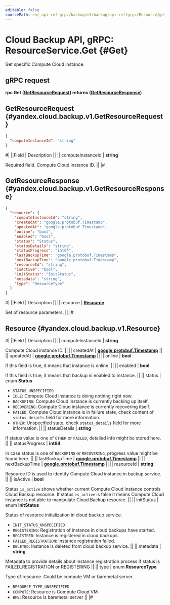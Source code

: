 ```yaml
---
editable: false
sourcePath: en/_api-ref-grpc/backup/v1/backup/api-ref/grpc/Resource/get.md
---
```


# Cloud Backup API, gRPC: ResourceService.Get {#Get}

Get specific Compute Cloud instance.

## gRPC request

**rpc Get ([GetResourceRequest](#yandex.cloud.backup.v1.GetResourceRequest)) returns ([GetResourceResponse](#yandex.cloud.backup.v1.GetResourceResponse))**

## GetResourceRequest {#yandex.cloud.backup.v1.GetResourceRequest}

```json
{
  "computeInstanceId": "string"
}
```

#|
||Field | Description ||
|| computeInstanceId | **string**

Required field. Compute Cloud instance ID. ||
|#

## GetResourceResponse {#yandex.cloud.backup.v1.GetResourceResponse}

```json
{
  "resource": {
    "computeInstanceId": "string",
    "createdAt": "google.protobuf.Timestamp",
    "updatedAt": "google.protobuf.Timestamp",
    "online": "bool",
    "enabled": "bool",
    "status": "Status",
    "statusDetails": "string",
    "statusProgress": "int64",
    "lastBackupTime": "google.protobuf.Timestamp",
    "nextBackupTime": "google.protobuf.Timestamp",
    "resourceId": "string",
    "isActive": "bool",
    "initStatus": "InitStatus",
    "metadata": "string",
    "type": "ResourceType"
  }
}
```

#|
||Field | Description ||
|| resource | **[Resource](#yandex.cloud.backup.v1.Resource)**

Set of resource parameters. ||
|#

## Resource {#yandex.cloud.backup.v1.Resource}

#|
||Field | Description ||
|| computeInstanceId | **string**

Compute Cloud instance ID. ||
|| createdAt | **[google.protobuf.Timestamp](https://developers.google.com/protocol-buffers/docs/reference/google.protobuf#timestamp)** ||
|| updatedAt | **[google.protobuf.Timestamp](https://developers.google.com/protocol-buffers/docs/reference/google.protobuf#timestamp)** ||
|| online | **bool**

If this field is true, it means that instance is online. ||
|| enabled | **bool**

If this field is true, it means that backup is enabled to instance. ||
|| status | enum **Status**

- `STATUS_UNSPECIFIED`
- `IDLE`: Compute Cloud instance is doing nothing right now.
- `BACKUPING`: Compute Cloud instance is currently backing up itself.
- `RECOVERING`: Compute Cloud instance is currently recovering itself.
- `FAILED`: Compute Cloud instance is in failure state, check content of
`status_details` field for more information.
- `OTHER`: Unspecified state, check `status_details` field
for more information. ||
|| statusDetails | **string**

If status value is one of `OTHER` or `FAILED`,
detailed info might be stored here. ||
|| statusProgress | **int64**

In case status is one of `BACKUPING` or `RECOVERING`,
progress value might be found here. ||
|| lastBackupTime | **[google.protobuf.Timestamp](https://developers.google.com/protocol-buffers/docs/reference/google.protobuf#timestamp)** ||
|| nextBackupTime | **[google.protobuf.Timestamp](https://developers.google.com/protocol-buffers/docs/reference/google.protobuf#timestamp)** ||
|| resourceId | **string**

Resource ID is used to identify Compute Cloud instance in backup service. ||
|| isActive | **bool**

Status `is_active` shows whether current Compute Cloud instance controls Cloud Backup resource.
If status `is_active` is false it means Compute Cloud instance is not able to manipulate
Cloud Backup resource. ||
|| initStatus | enum **InitStatus**

Status of resource initialization in cloud backup service.

- `INIT_STATUS_UNSPECIFIED`
- `REGISTERING`: Registration of instance in cloud backups have started.
- `REGISTRED`: Instance is registered in cloud backups.
- `FAILED_REGISTRATION`: Instance registration failed.
- `DELETED`: Instance is deleted from cloud backup service. ||
|| metadata | **string**

Metadata to provide details about instance registration process
if status is FAILED_REGISTRATION or REGISTERING ||
|| type | enum **ResourceType**

Type of resource. Could be compute VM or baremetal server.

- `RESOURCE_TYPE_UNSPECIFIED`
- `COMPUTE`: Resource is Compute Cloud VM
- `BMS`: Resource is baremetal server ||
|#